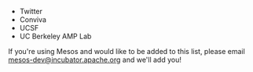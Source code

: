 * Twitter
* Conviva
* UCSF
* UC Berkeley AMP Lab

If you're using Mesos and would like to be added to this list, please email mesos-dev@incubator.apache.org and we'll add you!